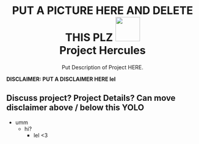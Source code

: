 <h1 align="center">
  PUT A PICTURE HERE AND DELETE THIS PLZ
  <img  src="" height="64" width="64" />
  <br/>
  Project Hercules
</h1>
<p align="center">
  Put Description of Project HERE.<br/>
</p>

**DISCLAIMER: PUT A DISCLAIMER HERE lel**

## Discuss project? Project Details? Can move disclaimer above / below this YOLO
- umm
  - hi?
    - lel <3
    
